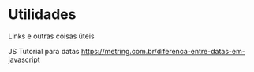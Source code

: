 # Utilidades
Links e outras coisas úteis

JS
Tutorial para datas
https://metring.com.br/diferenca-entre-datas-em-javascript

